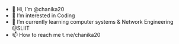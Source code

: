 - 👋 Hi, I’m @chanika20
- 👀 I’m interested in Coding
- 🌱 I’m currently learning computer systems & Network Engineering @SLIIT
- 📫 How to reach me t.me/chanika20

<!---
chanika20/chanika20 is a ✨ special ✨ repository because its `README.md` (this file) appears on your GitHub profile.
You can click the Preview link to take a look at your changes.
--->
